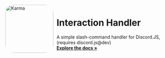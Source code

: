 <img width="150" height="150" align="left" style="float: left; margin: 0 10px 0 0; border-radius: 25px;" alt="Karma" src="https://cdn.discordapp.com/attachments/826512246834200606/866068697923584070/EN9ZkAAAAASUVORK5CYII.png"> 

# Interaction Handler

  <p align="left">
    A simple slash-command handler for Discord.JS, (requires discord.js@dev)
    <br />
    <a href="https://github.com/larkify/Interaction-Handler/"><strong>Explore the docs »</strong></a>
    <br />
    <br />
  </p>
</p>
